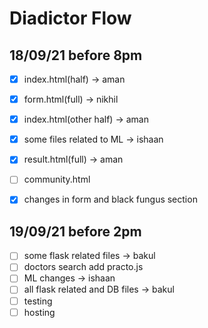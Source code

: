 # Diadictor Flow

## 18/09/21 before 8pm
- [x] index.html(half) -> aman
- [x] form.html(full) -> nikhil
- [x] index.html(other half) -> aman
- [x] some files related to ML -> ishaan
- [x] result.html(full) -> aman
- [ ] community.html
- [x] changes in form and black fungus section


## 19/09/21 before 2pm
- [ ] some flask related files -> bakul
- [ ] doctors search add practo.js
- [ ] ML changes -> ishaan
- [ ] all flask related and DB files -> bakul
- [ ] testing 
- [ ] hosting
